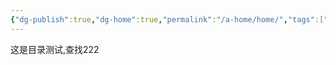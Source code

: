 ```yaml
---
{"dg-publish":true,"dg-home":true,"permalink":"/a-home/home/","tags":["gardenEntry"],"dgPassFrontmatter":true}
---
```



这是目录测试,查找222